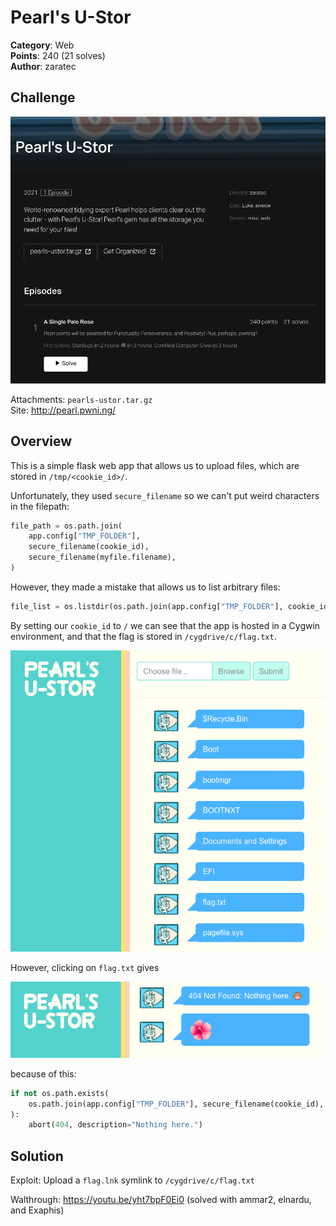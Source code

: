 # Pearl's U-Stor

**Category**: Web \
**Points**: 240 (21 solves) \
**Author**: zaratec

## Challenge

![chall](chall.png)

Attachments: `pearls-ustor.tar.gz` \
Site: http://pearl.pwni.ng/

## Overview

This is a simple flask web app that allows us to upload files, which are stored
in `/tmp/<cookie_id>/`.

Unfortunately, they used `secure_filename` so we can't put weird characters in
the filepath:
```python
file_path = os.path.join(
    app.config["TMP_FOLDER"],
    secure_filename(cookie_id),
    secure_filename(myfile.filename),
)
```

However, they made a mistake that allows us to list arbitrary files:
```python
file_list = os.listdir(os.path.join(app.config["TMP_FOLDER"], cookie_id))
```

By setting our `cookie_id` to `/` we can see that the app is hosted in a Cygwin
environment, and that the flag is stored in `/cygdrive/c/flag.txt`.

![list](list.png)

However, clicking on `flag.txt` gives

![404](404.png)

because of this:
```python
if not os.path.exists(
    os.path.join(app.config["TMP_FOLDER"], secure_filename(cookie_id), filename)
):
    abort(404, description="Nothing here.")
```

## Solution

Exploit: Upload a `flag.lnk` symlink to `/cygdrive/c/flag.txt`

Walthrough: https://youtu.be/yht7bpF0Ei0 (solved with ammar2, elnardu, and Exaphis)
